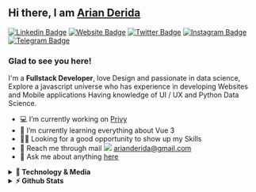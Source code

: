 ## Hi there, I am [Arian Derida](https://derida23.github.io) <a href="https://derida23.github.io"></a>

[![Linkedin Badge](https://img.shields.io/badge/-LinkedIn-0e76a8?style=flat-square&logo=Linkedin&logoColor=white)](https://linkedin.com/in/arianderida)
[![Website Badge](https://img.shields.io/badge/Website-3b5998?style=flat-square&logo=google-chrome&logoColor=white)](https://derida23.github.io)
[![Twitter Badge](https://img.shields.io/badge/-Twitter-00acee?style=flat-square&logo=Twitter&logoColor=white)](https://twitter.com/arianderida)
[![Instagram Badge](https://img.shields.io/badge/-Instagram-e4405f?style=flat-square&logo=Instagram&logoColor=white)](https://instagram.com/arianderida/)
[![Telegram Badge](https://img.shields.io/badge/-Telegram-0088cc?style=flat-square&logo=Telegram&logoColor=white)](https://t.me/arianderida)

### Glad to see you here! &nbsp; 

I'm a <b>Fullstack Developer</b>, love Design and passionate in data science, Explore a javascript universe who has experience in developing Websites and Mobile applications Having knowledge of UI / UX and Python Data Science. 

- :computer: I’m currently working on [Privy](https://privy.id/start-free)
- :open_book: I’m currently learning everything about Vue 3
- :ok_man: Looking for a good opportunity to show up my Skills
- :e-mail: Reach me through mail <a href="https://gmail.com/"> <img src="https://camo.githubusercontent.com/9f8403b6cb58d427fe1fcaafdf1cf00299d0bf2ef53b14a5e32e66ccf657876d/68747470733a2f2f63646e2e737667706f726e2e636f6d2f6c6f676f732f676f6f676c652d676d61696c2e737667" width="17px"></a> arianderida@gmail.com
- :speech_balloon: Ask me about anything [here](https://github.com/Derida23/derida23/issues)

<details>	
  <summary><b>👔 Technology & Media</b></summary>
<br/>
  
<img src="https://github.com/devicons/devicon/blob/master/icons/javascript/javascript-original.svg" alt="javascript" width="30" height="30"/> &nbsp; <img src="https://github.com/devicons/devicon/blob/master/icons/typescript/typescript-original.svg" alt="typescript" width="30" height="30"/> &nbsp; <img src="https://github.com/devicons/devicon/blob/master/icons/express/express-original.svg" alt="express" width="30" height="30"/> &nbsp; <img src="https://github.com/devicons/devicon/blob/master/icons/sequelize/sequelize-original.svg" alt="sequelize" width="30" height="30"/> &nbsp; <img src="https://github.com/devicons/devicon/blob/master/icons/mysql/mysql-original.svg" alt="mysql" width="30" height="30"/> &nbsp; <img src="https://github.com/devicons/devicon/blob/master/icons/mongodb/mongodb-original.svg" alt="mongodb" width="30" height="30"/> &nbsp; <img src="https://github.com/devicons/devicon/blob/master/icons/graphql/graphql-plain.svg" alt="graphql" width="30" height="30"/> &nbsp; <img src="https://github.com/devicons/devicon/blob/master/icons/react/react-original.svg" alt="react" width="30" height="30"/> &nbsp; <img src="https://github.com/devicons/devicon/blob/master/icons/nextjs/nextjs-original.svg" alt="next" width="30" height="30"/> &nbsp; <img src="https://github.com/devicons/devicon/blob/master/icons/gatsby/gatsby-original.svg" alt="gatsby" width="30" height="30"/> &nbsp; <img src="https://github.com/devicons/devicon/blob/master/icons/sass/sass-original.svg" alt="sass" width="30" height="30"/> &nbsp; <img src="https://github.com/devicons/devicon/blob/master/icons/tailwindcss/tailwindcss-plain.svg" alt="tailwind" width="30" height="30"/> &nbsp; <img src="https://github.com/devicons/devicon/blob/master/icons/bootstrap/bootstrap-original.svg" alt="bootstrap" width="30" height="30"/> &nbsp; <img src="https://github.com/devicons/devicon/blob/master/icons/socketio/socketio-original.svg" alt="socketio" width="30" height="30"/> &nbsp; <img src="https://github.com/devicons/devicon/blob/master/icons/vuejs/vuejs-original.svg" alt="vue" width="30" height="30"/> &nbsp; <img src="https://github.com/devicons/devicon/blob/master/icons/nuxtjs/nuxtjs-original.svg" alt="nuxt" width="30" height="30"/> &nbsp; <img src="https://github.com/devicons/devicon/blob/master/icons/vuetify/vuetify-original.svg" alt="vuetify" width="30" height="30"/>

<img src="https://github.com/devicons/devicon/blob/master/icons/python/python-original.svg" alt="python" width="30" height="30"/> &nbsp; <img src="https://github.com/devicons/devicon/blob/master/icons/jupyter/jupyter-original.svg" alt="jupyter" width="30" height="30"/> &nbsp; <img src="https://github.com/devicons/devicon/blob/master/icons/pandas/pandas-original.svg" alt="pandas" width="30" height="30"/> &nbsp; <img src="https://github.com/devicons/devicon/blob/master/icons/pycharm/pycharm-original.svg" alt="pycharm" width="30" height="30"/> &nbsp; <img src="https://github.com/devicons/devicon/blob/master/icons/kaggle/kaggle-original.svg" alt="kaggle" width="30" height="30"/> &nbsp; <img src="https://github.com/devicons/devicon/blob/master/icons/numpy/numpy-original.svg" alt="numpy" width="30" height="30"/> &nbsp; <img src="https://github.com/devicons/devicon/blob/master/icons/kotlin/kotlin-original.svg" alt="kotlin" width="30" height="30"/> &nbsp; <img src="https://github.com/devicons/devicon/blob/master/icons/androidstudio/androidstudio-original.svg" alt="android" width="30" height="30"/> &nbsp; <img src="https://github.com/devicons/devicon/blob/master/icons/figma/figma-original.svg" alt="figma" width="30" height="30"/> &nbsp; <img src="https://github.com/devicons/devicon/blob/master/icons/photoshop/photoshop-plain.svg" alt="photoshop" width="30" height="30"/> &nbsp; <img src="https://github.com/devicons/devicon/blob/master/icons/illustrator/illustrator-plain.svg" alt="illustrator" width="30" height="30"/> &nbsp; <img src="https://github.com/devicons/devicon/blob/master/icons/premierepro/premierepro-plain.svg" alt="premierepro" width="30" height="30"/> &nbsp; <img src="https://github.com/devicons/devicon/blob/master/icons/xd/xd-plain.svg" alt="xd" width="30" height="30"/> &nbsp;
</details>

<details>	
  <summary><b>⚡ Github Stats</b></summary>
  
<img height="180em" src="https://github-readme-stats.vercel.app/api?username=derida23&show_icons=true&hide_border=true&&count_private=true&include_all_commits=true" />
<img height="180em" src="https://github-readme-stats.vercel.app/api/top-langs/?username=derida23&show_icons=true&hide=jupyter notebook&hide_border=true&layout=compact&langs_count=8"/>
</details>
